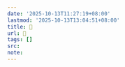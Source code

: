 ```yaml
---
date: '2025-10-13T11:27:19+08:00'
lastmod: '2025-10-13T13:04:51+08:00'
title: 󰖺
url: 󰖺
tags: []
src:
note:
---
```

